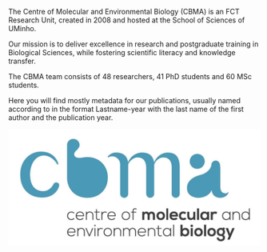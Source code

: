 The Centre of Molecular and Environmental Biology (CBMA) is an FCT Research Unit, created in 2008 and hosted at the School of Sciences of UMinho.

Our mission is to deliver excellence in research and postgraduate training in Biological Sciences, while fostering scientific literacy and knowledge transfer.

The CBMA team consists of 48 researchers, 41 PhD students and 60 MSc students.

Here you will find mostly metadata for our publications, usually named according to in the format Lastname-year with the last name of the first author and the publication year.

![logo](ImagemEvento.jpeg)
